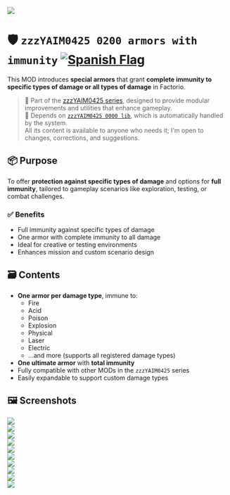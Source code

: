 ![](https://github.com/yaim0425/zzzYAIM0425-0200-armors-with-immunity/raw/main/thumbnail.png)

# 🛡️ `zzzYAIM0425 0200 armors with immunity` [![Spanish Flag](https://flagcdn.com/20x15/es.png)](https://github.com/yaim0425/zzzYAIM0425-0200-armors-with-immunity/blob/main/Doc/README.md)

This MOD introduces **special armors** that grant **complete immunity to specific types of damage or all types of damage** in Factorio.

> 🧩 Part of the [zzzYAIM0425 series](https://github.com/yaim0425), designed to provide modular improvements and utilities that enhance gameplay.  
> 🔧 Depends on [`zzzYAIM0425 0000 lib`](https://github.com/yaim0425/zzzYAIM0425-0000-lib), which is automatically handled by the system.  
> All its content is available to anyone who needs it; I'm open to changes, corrections, and suggestions.

## 📦 Purpose

To offer **protection against specific types of damage** and options for **full immunity**, tailored to gameplay scenarios like exploration, testing, or combat challenges.

### ✅ Benefits

- Full immunity against specific types of damage  
- One armor with complete immunity to all damage  
- Ideal for creative or testing environments  
- Enhances mission and custom scenario design  

## 🗃️ Contents

- **One armor per damage type**, immune to:
  - Fire  
  - Acid  
  - Poison  
  - Explosion  
  - Physical  
  - Laser  
  - Electric  
  - ...and more (supports all registered damage types)
- **One ultimate armor** with **total immunity**  
- Fully compatible with other MODs in the `zzzYAIM0425` series  
- Easily expandable to support custom damage types  

## 🖼️ Screenshots

![](https://github.com/yaim0425/zzzYAIM0425-0200-armors-with-immunity/raw/main/Doc/base/Screenshot%20(1).png)  
![](https://github.com/yaim0425/zzzYAIM0425-0200-armors-with-immunity/raw/main/Doc/base/Screenshot%20(2).png)  
![](https://github.com/yaim0425/zzzYAIM0425-0200-armors-with-immunity/raw/main/Doc/base/Screenshot%20(3).png)  
![](https://github.com/yaim0425/zzzYAIM0425-0200-armors-with-immunity/raw/main/Doc/base/Screenshot%20(4).png)  
![](https://github.com/yaim0425/zzzYAIM0425-0200-armors-with-immunity/raw/main/Doc/base/Screenshot%20(5).png)  
![](https://github.com/yaim0425/zzzYAIM0425-0200-armors-with-immunity/raw/main/Doc/base/Screenshot%20(6).png)  
![](https://github.com/yaim0425/zzzYAIM0425-0200-armors-with-immunity/raw/main/Doc/base/Screenshot%20(7).png)  
![](https://github.com/yaim0425/zzzYAIM0425-0200-armors-with-immunity/raw/main/Doc/base/Screenshot%20(8).png)  
![](https://github.com/yaim0425/zzzYAIM0425-0200-armors-with-immunity/raw/main/Doc/base/Screenshot%20(9).png)  
![](https://github.com/yaim0425/zzzYAIM0425-0200-armors-with-immunity/raw/main/Doc/base/Screenshot%20(10).png)
